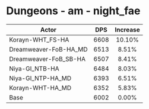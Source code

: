 # Dungeons - am - night_fae
| Actor | DPS | Increase |
|---|:---:|:---:|
|Korayn-WHT_FS-HA|6608|10.10%|
|Dreamweaver-FoB-HA_MD|6513|8.51%|
|Dreamweaver-FoB_SB-HA|6507|8.41%|
|Niya-GI_NTB-HA|6484|8.03%|
|Niya-GI_NTP-HA_MD|6393|6.51%|
|Korayn-WHT-HA_MD|6352|5.83%|
|Base|6002|0.00%|
